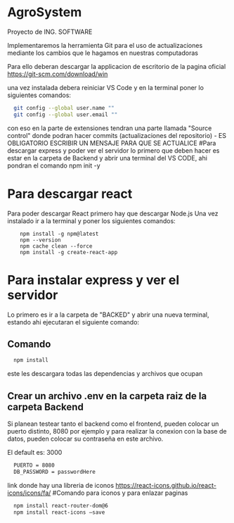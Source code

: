 # AgroSystem
Proyecto de ING. SOFTWARE

Implementaremos la herramienta Git para el uso de actualizaciones mediante los cambios que le hagamos en nuestras computadoras

Para ello deberan descargar la applicacion de escritorio de la pagina oficial https://git-scm.com/download/win 

una vez instalada debera reiniciar VS Code y en la terminal poner lo siguientes comandos:

```bash
  git config --global user.name ""
  git config --global user.email "" 
```

con eso en la parte de extensiones tendran una parte llamada "Source control" donde podran hacer commits (actualizaciones del repositorio) - ES OBLIGATORIO ESCRIBIR UN MENSAJE PARA QUE SE ACTUALICE
#Para descargar express y poder ver el servidor
lo primero que deben hacer es estar en la carpeta de Backend y abrir una terminal del VS CODE, ahi pondran el comando npm init -y

# Para descargar react
Para poder descargar React primero hay que descargar Node.js
Una vez instalado ir a la terminal y poner los siguientes comandos:

        npm install -g npm@latest
        npm --version
        npm cache clean --force
        npm install -g create-react-app


# Para instalar express y ver el servidor

Lo primero es ir a la carpeta de "BACKED" y abrir una nueva terminal, estando ahi ejecutaran el siguiente comando:




## Comando


```bash
  npm install
```

este les descargara todas las dependencias y archivos que ocupan
## Crear un archivo .env en la carpeta raiz de la carpeta Backend
Si planean testear tanto el backend como el frontend, pueden colocar
un puerto distinto, 8080 por ejemplo y para realizar la conexion con
la base de datos, pueden colocar su contraseña en este archivo.

El default es: 3000
```bash
  PUERTO = 8080
  DB_PASSWORD = passwordHere
```
link donde hay una libreria de iconos
https://react-icons.github.io/react-icons/icons/fa/
#Comando para iconos y para enlazar paginas
```bash
  npm install react-router-dom@6
  npm install react-icons —save
```
